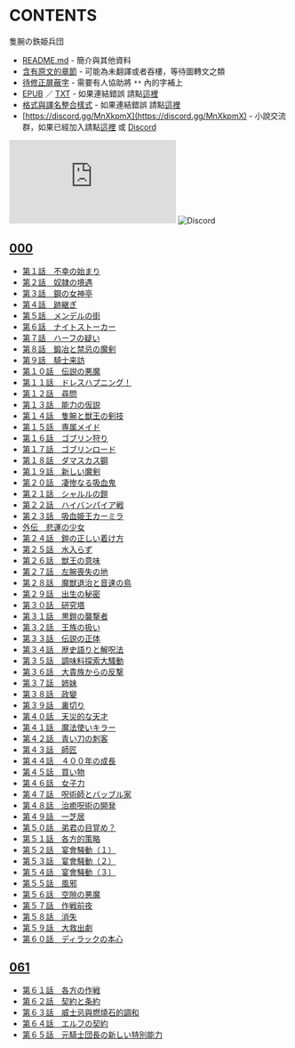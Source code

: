 # CONTENTS

隻腕の鉄姫兵団


- [README.md](README.md) - 簡介與其他資料
- [含有原文的章節](ja.md) - 可能為未翻譯或者吞樓，等待圖轉文之類
- [待修正屏蔽字](%E5%BE%85%E4%BF%AE%E6%AD%A3%E5%B1%8F%E8%94%BD%E5%AD%97.md) - 需要有人協助將 `**` 內的字補上
- [EPUB](https://gitlab.com/demonovel/epub-txt/blob/master/syosetu_out/%E9%9A%BB%E8%85%95%E3%81%AE%E9%89%84%E5%A7%AB%E5%85%B5%E5%9B%A3.epub) ／ [TXT](https://gitlab.com/demonovel/epub-txt/blob/master/syosetu_out/out/%E9%9A%BB%E8%85%95%E3%81%AE%E9%89%84%E5%A7%AB%E5%85%B5%E5%9B%A3.out.txt) - 如果連結錯誤 請點[這裡](https://gitlab.com/demonovel/epub-txt/tree/master)
- [格式與譯名整合樣式](https://github.com/bluelovers/node-novel/blob/master/lib/locales/%E9%9A%BB%E8%85%95%E3%81%AE%E9%89%84%E5%A7%AB%E5%85%B5%E5%9B%A3.ts) - 如果連結錯誤 請點[這裡](https://github.com/bluelovers/node-novel/tree/master/lib/locales)
- [https://discord.gg/MnXkpmX](https://discord.gg/MnXkpmX) - 小說交流群，如果已經加入請點[這裡](https://discordapp.com/channels/467794087769014273/467794088285175809) 或 [Discord](https://discordapp.com/channels/@me)


![導航目錄](https://chart.apis.google.com/chart?cht=qr&chs=150x150&chl=https://gitee.com/bluelovers/novel/blob/master/syosetu_out/隻腕の鉄姫兵団/導航目錄.md)  ![Discord](https://chart.apis.google.com/chart?cht=qr&chs=150x150&chl=https://discord.gg/MnXkpmX)




## [000](00000_000)

- [第１話　不幸の始まり](00000_000/00010_%E7%AC%AC%EF%BC%91%E8%A9%B1%E3%80%80%E4%B8%8D%E5%B9%B8%E3%81%AE%E5%A7%8B%E3%81%BE%E3%82%8A.txt)
- [第２話　奴隷の境遇](00000_000/00020_%E7%AC%AC%EF%BC%92%E8%A9%B1%E3%80%80%E5%A5%B4%E9%9A%B7%E3%81%AE%E5%A2%83%E9%81%87.txt)
- [第３話　鋼の女神亭](00000_000/00030_%E7%AC%AC%EF%BC%93%E8%A9%B1%E3%80%80%E9%8B%BC%E3%81%AE%E5%A5%B3%E7%A5%9E%E4%BA%AD.txt)
- [第４話　跡継ぎ](00000_000/00040_%E7%AC%AC%EF%BC%94%E8%A9%B1%E3%80%80%E8%B7%A1%E7%B6%99%E3%81%8E.txt)
- [第５話　メンデルの街](00000_000/00050_%E7%AC%AC%EF%BC%95%E8%A9%B1%E3%80%80%E3%83%A1%E3%83%B3%E3%83%87%E3%83%AB%E3%81%AE%E8%A1%97.txt)
- [第６話　ナイトストーカー](00000_000/00060_%E7%AC%AC%EF%BC%96%E8%A9%B1%E3%80%80%E3%83%8A%E3%82%A4%E3%83%88%E3%82%B9%E3%83%88%E3%83%BC%E3%82%AB%E3%83%BC.txt)
- [第７話　ハーフの疑い](00000_000/00070_%E7%AC%AC%EF%BC%97%E8%A9%B1%E3%80%80%E3%83%8F%E3%83%BC%E3%83%95%E3%81%AE%E7%96%91%E3%81%84.txt)
- [第８話　鍛冶と禁忌の魔剣](00000_000/00080_%E7%AC%AC%EF%BC%98%E8%A9%B1%E3%80%80%E9%8D%9B%E5%86%B6%E3%81%A8%E7%A6%81%E5%BF%8C%E3%81%AE%E9%AD%94%E5%89%A3.txt)
- [第９話　騎士来訪](00000_000/00090_%E7%AC%AC%EF%BC%99%E8%A9%B1%E3%80%80%E9%A8%8E%E5%A3%AB%E6%9D%A5%E8%A8%AA.txt)
- [第１０話　伝説の悪魔](00000_000/00100_%E7%AC%AC%EF%BC%91%EF%BC%90%E8%A9%B1%E3%80%80%E4%BC%9D%E8%AA%AC%E3%81%AE%E6%82%AA%E9%AD%94.txt)
- [第１１話　ドレスハプニング！](00000_000/00110_%E7%AC%AC%EF%BC%91%EF%BC%91%E8%A9%B1%E3%80%80%E3%83%89%E3%83%AC%E3%82%B9%E3%83%8F%E3%83%97%E3%83%8B%E3%83%B3%E3%82%B0%EF%BC%81.txt)
- [第１２話　尋問](00000_000/00120_%E7%AC%AC%EF%BC%91%EF%BC%92%E8%A9%B1%E3%80%80%E5%B0%8B%E5%95%8F.txt)
- [第１３話　能力の仮説](00000_000/00130_%E7%AC%AC%EF%BC%91%EF%BC%93%E8%A9%B1%E3%80%80%E8%83%BD%E5%8A%9B%E3%81%AE%E4%BB%AE%E8%AA%AC.txt)
- [第１４話　隻腕と獣王の剣技](00000_000/00140_%E7%AC%AC%EF%BC%91%EF%BC%94%E8%A9%B1%E3%80%80%E9%9A%BB%E8%85%95%E3%81%A8%E7%8D%A3%E7%8E%8B%E3%81%AE%E5%89%A3%E6%8A%80.txt)
- [第１５話　専属メイド](00000_000/00150_%E7%AC%AC%EF%BC%91%EF%BC%95%E8%A9%B1%E3%80%80%E5%B0%82%E5%B1%9E%E3%83%A1%E3%82%A4%E3%83%89.txt)
- [第１６話　ゴブリン狩り](00000_000/00160_%E7%AC%AC%EF%BC%91%EF%BC%96%E8%A9%B1%E3%80%80%E3%82%B4%E3%83%96%E3%83%AA%E3%83%B3%E7%8B%A9%E3%82%8A.txt)
- [第１７話　ゴブリンロード](00000_000/00170_%E7%AC%AC%EF%BC%91%EF%BC%97%E8%A9%B1%E3%80%80%E3%82%B4%E3%83%96%E3%83%AA%E3%83%B3%E3%83%AD%E3%83%BC%E3%83%89.txt)
- [第１８話　ダマスカス鋼](00000_000/00180_%E7%AC%AC%EF%BC%91%EF%BC%98%E8%A9%B1%E3%80%80%E3%83%80%E3%83%9E%E3%82%B9%E3%82%AB%E3%82%B9%E9%8B%BC.txt)
- [第１９話　新しい魔剣](00000_000/00190_%E7%AC%AC%EF%BC%91%EF%BC%99%E8%A9%B1%E3%80%80%E6%96%B0%E3%81%97%E3%81%84%E9%AD%94%E5%89%A3.txt)
- [第２０話　凄惨なる吸血鬼](00000_000/00200_%E7%AC%AC%EF%BC%92%EF%BC%90%E8%A9%B1%E3%80%80%E5%87%84%E6%83%A8%E3%81%AA%E3%82%8B%E5%90%B8%E8%A1%80%E9%AC%BC.txt)
- [第２１話　シャルルの鎧](00000_000/00210_%E7%AC%AC%EF%BC%92%EF%BC%91%E8%A9%B1%E3%80%80%E3%82%B7%E3%83%A3%E3%83%AB%E3%83%AB%E3%81%AE%E9%8E%A7.txt)
- [第２２話　ハイバンパイア戦](00000_000/00220_%E7%AC%AC%EF%BC%92%EF%BC%92%E8%A9%B1%E3%80%80%E3%83%8F%E3%82%A4%E3%83%90%E3%83%B3%E3%83%91%E3%82%A4%E3%82%A2%E6%88%A6.txt)
- [第２３話　吸血姫王カーミラ](00000_000/00230_%E7%AC%AC%EF%BC%92%EF%BC%93%E8%A9%B1%E3%80%80%E5%90%B8%E8%A1%80%E5%A7%AB%E7%8E%8B%E3%82%AB%E3%83%BC%E3%83%9F%E3%83%A9.txt)
- [外伝　悲運の少女](00000_000/00240_%E5%A4%96%E4%BC%9D%E3%80%80%E6%82%B2%E9%81%8B%E3%81%AE%E5%B0%91%E5%A5%B3.txt)
- [第２４話　鎧の正しい着け方](00000_000/00250_%E7%AC%AC%EF%BC%92%EF%BC%94%E8%A9%B1%E3%80%80%E9%8E%A7%E3%81%AE%E6%AD%A3%E3%81%97%E3%81%84%E7%9D%80%E3%81%91%E6%96%B9.txt)
- [第２５話　水入らず](00000_000/00260_%E7%AC%AC%EF%BC%92%EF%BC%95%E8%A9%B1%E3%80%80%E6%B0%B4%E5%85%A5%E3%82%89%E3%81%9A.txt)
- [第２６話　獣王の意味](00000_000/00270_%E7%AC%AC%EF%BC%92%EF%BC%96%E8%A9%B1%E3%80%80%E7%8D%A3%E7%8E%8B%E3%81%AE%E6%84%8F%E5%91%B3.txt)
- [第２７話　左腕喪失の地](00000_000/00280_%E7%AC%AC%EF%BC%92%EF%BC%97%E8%A9%B1%E3%80%80%E5%B7%A6%E8%85%95%E5%96%AA%E5%A4%B1%E3%81%AE%E5%9C%B0.txt)
- [第２８話　魔獣退治と音速の鳥](00000_000/00290_%E7%AC%AC%EF%BC%92%EF%BC%98%E8%A9%B1%E3%80%80%E9%AD%94%E7%8D%A3%E9%80%80%E6%B2%BB%E3%81%A8%E9%9F%B3%E9%80%9F%E3%81%AE%E9%B3%A5.txt)
- [第２９話　出生の秘密](00000_000/00300_%E7%AC%AC%EF%BC%92%EF%BC%99%E8%A9%B1%E3%80%80%E5%87%BA%E7%94%9F%E3%81%AE%E7%A7%98%E5%AF%86.txt)
- [第３０話　研究塔](00000_000/00310_%E7%AC%AC%EF%BC%93%EF%BC%90%E8%A9%B1%E3%80%80%E7%A0%94%E7%A9%B6%E5%A1%94.txt)
- [第３１話　黒鎧の襲撃者](00000_000/00320_%E7%AC%AC%EF%BC%93%EF%BC%91%E8%A9%B1%E3%80%80%E9%BB%92%E9%8E%A7%E3%81%AE%E8%A5%B2%E6%92%83%E8%80%85.txt)
- [第３２話　王族の扱い](00000_000/00330_%E7%AC%AC%EF%BC%93%EF%BC%92%E8%A9%B1%E3%80%80%E7%8E%8B%E6%97%8F%E3%81%AE%E6%89%B1%E3%81%84.txt)
- [第３３話　伝説の正体](00000_000/00340_%E7%AC%AC%EF%BC%93%EF%BC%93%E8%A9%B1%E3%80%80%E4%BC%9D%E8%AA%AC%E3%81%AE%E6%AD%A3%E4%BD%93.txt)
- [第３４話　歴史語りと解呪法](00000_000/00350_%E7%AC%AC%EF%BC%93%EF%BC%94%E8%A9%B1%E3%80%80%E6%AD%B4%E5%8F%B2%E8%AA%9E%E3%82%8A%E3%81%A8%E8%A7%A3%E5%91%AA%E6%B3%95.txt)
- [第３５話　調味料探索大騷動](00000_000/00360_%E7%AC%AC%EF%BC%93%EF%BC%95%E8%A9%B1%E3%80%80%E8%AA%BF%E5%91%B3%E6%96%99%E6%8E%A2%E7%B4%A2%E5%A4%A7%E9%A8%B7%E5%8B%95.txt)
- [第３６話　大貴族からの反撃](00000_000/00370_%E7%AC%AC%EF%BC%93%EF%BC%96%E8%A9%B1%E3%80%80%E5%A4%A7%E8%B2%B4%E6%97%8F%E3%81%8B%E3%82%89%E3%81%AE%E5%8F%8D%E6%92%83.txt)
- [第３７話　姉妹](00000_000/00380_%E7%AC%AC%EF%BC%93%EF%BC%97%E8%A9%B1%E3%80%80%E5%A7%89%E5%A6%B9.txt)
- [第３８話　政變](00000_000/00390_%E7%AC%AC%EF%BC%93%EF%BC%98%E8%A9%B1%E3%80%80%E6%94%BF%E8%AE%8A.txt)
- [第３９話　裏切り](00000_000/00400_%E7%AC%AC%EF%BC%93%EF%BC%99%E8%A9%B1%E3%80%80%E8%A3%8F%E5%88%87%E3%82%8A.txt)
- [第４０話　天災的な天才](00000_000/00410_%E7%AC%AC%EF%BC%94%EF%BC%90%E8%A9%B1%E3%80%80%E5%A4%A9%E7%81%BD%E7%9A%84%E3%81%AA%E5%A4%A9%E6%89%8D.txt)
- [第４１話　魔法使いキラー](00000_000/00420_%E7%AC%AC%EF%BC%94%EF%BC%91%E8%A9%B1%E3%80%80%E9%AD%94%E6%B3%95%E4%BD%BF%E3%81%84%E3%82%AD%E3%83%A9%E3%83%BC.txt)
- [第４２話　青い刀の刺客](00000_000/00430_%E7%AC%AC%EF%BC%94%EF%BC%92%E8%A9%B1%E3%80%80%E9%9D%92%E3%81%84%E5%88%80%E3%81%AE%E5%88%BA%E5%AE%A2.txt)
- [第４３話　師匠](00000_000/00440_%E7%AC%AC%EF%BC%94%EF%BC%93%E8%A9%B1%E3%80%80%E5%B8%AB%E5%8C%A0.txt)
- [第４４話　４００年の成長](00000_000/00450_%E7%AC%AC%EF%BC%94%EF%BC%94%E8%A9%B1%E3%80%80%EF%BC%94%EF%BC%90%EF%BC%90%E5%B9%B4%E3%81%AE%E6%88%90%E9%95%B7.txt)
- [第４５話　買い物](00000_000/00460_%E7%AC%AC%EF%BC%94%EF%BC%95%E8%A9%B1%E3%80%80%E8%B2%B7%E3%81%84%E7%89%A9.txt)
- [第４６話　女子力](00000_000/00470_%E7%AC%AC%EF%BC%94%EF%BC%96%E8%A9%B1%E3%80%80%E5%A5%B3%E5%AD%90%E5%8A%9B.txt)
- [第４７話　呪術師とバッブル家](00000_000/00480_%E7%AC%AC%EF%BC%94%EF%BC%97%E8%A9%B1%E3%80%80%E5%91%AA%E8%A1%93%E5%B8%AB%E3%81%A8%E3%83%90%E3%83%83%E3%83%96%E3%83%AB%E5%AE%B6.txt)
- [第４８話　治癒呪術の開発](00000_000/00490_%E7%AC%AC%EF%BC%94%EF%BC%98%E8%A9%B1%E3%80%80%E6%B2%BB%E7%99%92%E5%91%AA%E8%A1%93%E3%81%AE%E9%96%8B%E7%99%BA.txt)
- [第４９話　一芝居](00000_000/00500_%E7%AC%AC%EF%BC%94%EF%BC%99%E8%A9%B1%E3%80%80%E4%B8%80%E8%8A%9D%E5%B1%85.txt)
- [第５０話　弟君の目覚め？](00000_000/00510_%E7%AC%AC%EF%BC%95%EF%BC%90%E8%A9%B1%E3%80%80%E5%BC%9F%E5%90%9B%E3%81%AE%E7%9B%AE%E8%A6%9A%E3%82%81%EF%BC%9F.txt)
- [第５１話　各方的策略](00000_000/00520_%E7%AC%AC%EF%BC%95%EF%BC%91%E8%A9%B1%E3%80%80%E5%90%84%E6%96%B9%E7%9A%84%E7%AD%96%E7%95%A5.txt)
- [第５２話　宴會騒動（１）](00000_000/00530_%E7%AC%AC%EF%BC%95%EF%BC%92%E8%A9%B1%E3%80%80%E5%AE%B4%E6%9C%83%E9%A8%92%E5%8B%95%EF%BC%88%EF%BC%91%EF%BC%89.txt)
- [第５３話　宴會騒動（２）](00000_000/00540_%E7%AC%AC%EF%BC%95%EF%BC%93%E8%A9%B1%E3%80%80%E5%AE%B4%E6%9C%83%E9%A8%92%E5%8B%95%EF%BC%88%EF%BC%92%EF%BC%89.txt)
- [第５４話　宴會騒動（３）](00000_000/00550_%E7%AC%AC%EF%BC%95%EF%BC%94%E8%A9%B1%E3%80%80%E5%AE%B4%E6%9C%83%E9%A8%92%E5%8B%95%EF%BC%88%EF%BC%93%EF%BC%89.txt)
- [第５５話　風邪](00000_000/00560_%E7%AC%AC%EF%BC%95%EF%BC%95%E8%A9%B1%E3%80%80%E9%A2%A8%E9%82%AA.txt)
- [第５６話　空隙の悪魔](00000_000/00570_%E7%AC%AC%EF%BC%95%EF%BC%96%E8%A9%B1%E3%80%80%E7%A9%BA%E9%9A%99%E3%81%AE%E6%82%AA%E9%AD%94.txt)
- [第５７話　作戦前夜](00000_000/00580_%E7%AC%AC%EF%BC%95%EF%BC%97%E8%A9%B1%E3%80%80%E4%BD%9C%E6%88%A6%E5%89%8D%E5%A4%9C.txt)
- [第５８話　消失](00000_000/00590_%E7%AC%AC%EF%BC%95%EF%BC%98%E8%A9%B1%E3%80%80%E6%B6%88%E5%A4%B1.txt)
- [第５９話　大救出劇](00000_000/00600_%E7%AC%AC%EF%BC%95%EF%BC%99%E8%A9%B1%E3%80%80%E5%A4%A7%E6%95%91%E5%87%BA%E5%8A%87.txt)
- [第６０話　ディラックの本心](00000_000/00610_%E7%AC%AC%EF%BC%96%EF%BC%90%E8%A9%B1%E3%80%80%E3%83%87%E3%82%A3%E3%83%A9%E3%83%83%E3%82%AF%E3%81%AE%E6%9C%AC%E5%BF%83.txt)


## [061](00010_061)

- [第６１話　各方の作戦](00010_061/00620_%E7%AC%AC%EF%BC%96%EF%BC%91%E8%A9%B1%E3%80%80%E5%90%84%E6%96%B9%E3%81%AE%E4%BD%9C%E6%88%A6.txt)
- [第６２話　契約と条約](00010_061/00630_%E7%AC%AC%EF%BC%96%EF%BC%92%E8%A9%B1%E3%80%80%E5%A5%91%E7%B4%84%E3%81%A8%E6%9D%A1%E7%B4%84.txt)
- [第６３話　威士忌與燃燒石的調和](00010_061/00640_%E7%AC%AC%EF%BC%96%EF%BC%93%E8%A9%B1%E3%80%80%E5%A8%81%E5%A3%AB%E5%BF%8C%E8%88%87%E7%87%83%E7%87%92%E7%9F%B3%E7%9A%84%E8%AA%BF%E5%92%8C.txt)
- [第６４話　エルフの契約](00010_061/00650_%E7%AC%AC%EF%BC%96%EF%BC%94%E8%A9%B1%E3%80%80%E3%82%A8%E3%83%AB%E3%83%95%E3%81%AE%E5%A5%91%E7%B4%84.txt)
- [第６５話　元騎士団長の新しい特別能力](00010_061/00660_%E7%AC%AC%EF%BC%96%EF%BC%95%E8%A9%B1%E3%80%80%E5%85%83%E9%A8%8E%E5%A3%AB%E5%9B%A3%E9%95%B7%E3%81%AE%E6%96%B0%E3%81%97%E3%81%84%E7%89%B9%E5%88%A5%E8%83%BD%E5%8A%9B.txt)

